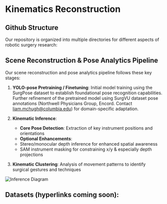 # Kinematics Reconstruction
## Github Structure
Our repository is organized into multiple directories for different aspects of robotic surgery research:

## Scene Reconstruction & Pose Analytics Pipeline
Our scene reconstruction and pose analytics pipeline follows these key stages:

1. **YOLO-pose Pretraining / Finetuning**: Initial model training using the SurgPose dataset to establish foundational pose recognition capabilities. Further refinement of the pretrained model using SurgVU dataset pose annotations (Northwell Physicians Group, Encord. Contact liam.mchugh@columbia.edu) for domain-specific adaptation.

3. **Kinematic Inference**:
   - **Core Pose Detection**: Extraction of key instrument positions and orientations
   - **Optional Enhancements**:
   - Stereo/monocular depth inference for enhanced spatial awareness
   - SAM instrument masking for constraining x/y & especially depth projections

4. **Kinematic Clustering**: Analysis of movement patterns to identify surgical gestures and techniques

![Inference Diagram](docs/images/kinematic_inference_schematic.png)

## Datasets (hyperlinks coming soon): 
